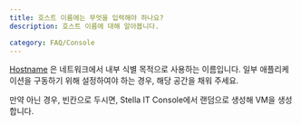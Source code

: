 ```yaml
---
title: 호스트 이름에는 무엇을 입력해야 하나요?
description: 호스트 이름에 대해 알아봅니다.

category: FAQ/Console
---
```


[Hostname](https://ko.wikipedia.org/wiki/%ED%98%B8%EC%8A%A4%ED%8A%B8%EB%AA%85) 은 네트워크에서 내부 식별 목적으로 사용하는 이름입니다. 일부 애플리케이션을 구동하기 위해 설정하여야 하는 경우, 해당 공간을 채워 주세요.  

만약 아닌 경우, 빈칸으로 두시면, Stella IT Console에서 랜덤으로 생성해 VM을 생성합니다.  